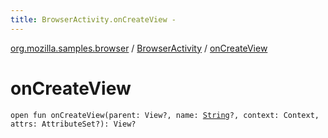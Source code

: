 ```yaml
---
title: BrowserActivity.onCreateView - 
---
```


[org.mozilla.samples.browser](../index.html) / [BrowserActivity](index.html) / [onCreateView](./on-create-view.html)

# onCreateView

`open fun onCreateView(parent: View?, name: `[`String`](https://kotlinlang.org/api/latest/jvm/stdlib/kotlin/-string/index.html)`?, context: Context, attrs: AttributeSet?): View?`
